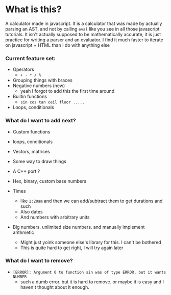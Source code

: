 # What is this?
A calculator made in javascript. 
It is a calculator that was made by actually parsing an AST, and not by calling `eval` like you see in all those javascript tutorials.
It isn't actually supposed to be mathematically accurate, it is just practice for writing a parser and an evaluator.
I find it much faster to iterate on javascript + HTML than I do with anything else

### Current feature set:
- Operators
    - `+ - * / %`
- Grouping things with braces
- Negative numbers (new)
    - yeah I forgot to add this the first time around
- Builtin functions
    - `sin cos tan ceil floor .....`
- Loops, conditionals

### What do I want to add next?

- Custom functions
- loops, conditionals
- Vectors, matrices

- Some way to draw things
- A C++ port ?
- Hex, binary, custom base numbers
- Times
    - like `1:20am` and then we can add/subtract them to get durations and such
    - Also dates
    - And numbers with arbitrary units
- Big numbers. unlimited size numbers. and manually implement arithmetic
    - Might just yoink someone else's library for this. I can't be bothered
    - This is quite hard to get right, I will try again later

### What do I want to remove?
- `[ERROR]: Argument 0 to function sin was of type ERROR, but it wants NUMBER`
    - such a dumb error. but it is hard to remove. or maybe it is easy and I haven't thought about it enough. 